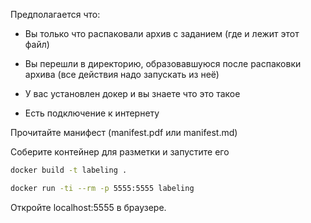 Предполагается что:

* Вы только что распаковали архив с заданием (где и лежит этот файл)

* Вы перешли в директорию, образовавшуюся после распаковки архива (все действия надо запускать из неё)

* У вас установлен докер и вы знаете что это такое

* Есть подключение к интернету

Прочитайте манифест (manifest.pdf или manifest.md)

Соберите контейнер для разметки и запустите его

```bash
docker build -t labeling .

docker run -ti --rm -p 5555:5555 labeling 
```

Откройте localhost:5555 в браузере. 